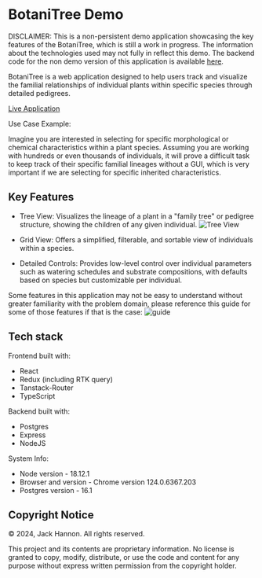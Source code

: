 # BotaniTree Demo
DISCLAIMER: This is a non-persistent demo application showcasing the key features of the BotaniTree, which is still a work in progress. The information about the technologies used may not fully in reflect this demo. The backend code for the non demo version of this application is available [here](https://github.com/jackhannon/BotaniTree-backend).

BotaniTree is a web application designed to help users track and visualize the familial relationships of individual plants within specific species through detailed pedigrees.

[Live Application](jackhannon.github.io/BotaniTree-demo/) 

Use Case Example:

Imagine you are interested in selecting for specific morphological or chemical characteristics within a plant species.
Assuming you are working with hundreds or even thousands of individuals, it will prove a difficult task to keep track 
of their specific familial lineages without a GUI, which is very important if we are selecting for specific inherited 
characteristics.

## Key Features

 - Tree View: Visualizes the lineage of a plant in a "family tree" or pedigree structure, showing the children of any given individual.
![Tree View](https://i.gyazo.com/83e1788cd815af940ed616ecac4e4beb.png)

 - Grid View: Offers a simplified, filterable, and sortable view of individuals within a species.

 - Detailed Controls: Provides low-level control over individual parameters such as watering schedules and substrate compositions, with defaults based on species but customizable per individual.


Some features in this application may not be easy to understand without greater familiarity with the problem domain, please reference this guide for some of those features if that is the case:
![guide](https://i.gyazo.com/da0934e1e41cb5036ab5a83f2539a0ed.png)

## Tech stack

Frontend built with:
 - React
 - Redux (including RTK query)
 - Tanstack-Router
 - TypeScript

Backend built with:
 - Postgres
 - Express
 - NodeJS

System Info:
 - Node version - 18.12.1
 - Browser and version - Chrome version 124.0.6367.203
 - Postgres version - 16.1

## Copyright Notice

© 2024, Jack Hannon. All rights reserved.

This project and its contents are proprietary information. No license is granted to copy, modify, distribute, or use the code and content for any purpose without express written permission from the copyright holder.
